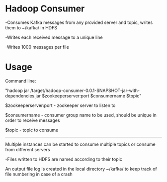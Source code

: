 Hadoop Consumer
===============
-Consumes Kafka messages from any provided server and topic, writes them to ~/kafka/ in HDFS

-Writes each received message to a unique line

-Writes 1000 messages per file

Usage
=====
Command line:

"hadoop jar /target/hadoop-consumer-0.0.1-SNAPSHOT-jar-with-dependencies.jar $zookeeperserver:port $consumername $topic"


$zookeeperserver:port - zookeeper server to listen to

$consumername - consumer group name to be used, should be unique in order to receive messages

$topic - topic to consume

----------------------------------------------------------------------------------------------------

Multiple instances can be started to consume multiple topics or consume from different servers

   -Files written to HDFS are named according to their topic

An output file log is created in the local directory ~/kafka/ to keep track of file numbering in case of a crash
